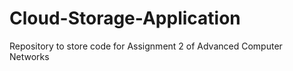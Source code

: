 # Cloud-Storage-Application
Repository to store code for Assignment 2 of Advanced Computer Networks
